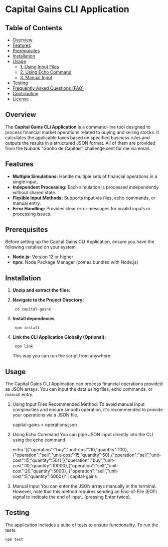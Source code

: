 # Capital Gains CLI Application

## Table of Contents

- [Overview](#overview)
- [Features](#features)
- [Prerequisites](#prerequisites)
- [Installation](#installation)
- [Usage](#usage)
  - [1. Using Input Files](#1-using-input-files)
  - [2. Using Echo Command](#2-using-echo-command)
  - [3. Manual Input](#3-manual-input)
- [Testing](#testing)
- [Frequently Asked Questions (FAQ)](#frequently-asked-questions-faq)
- [Contributing](#contributing)
- [License](#license)

## Overview

The **Capital Gains CLI Application** is a command-line tool designed to process financial market operations related to buying and selling stocks. It calculates the applicable taxes based on specified business rules and outputs the results in a structured JSON format. All of them are provided from the Nubank "Ganho de Capitais" challenge sent for me via email. 

## Features

- **Multiple Simulations:** Handle multiple sets of financial operations in a single input.
- **Independent Processing:** Each simulation is processed independently without shared state.
- **Flexible Input Methods:** Supports input via files, echo commands, or manual entry.
- **Error Handling:** Provides clear error messages for invalid inputs or processing issues.

## Prerequisites

Before setting up the Capital Gains CLI Application, ensure you have the following installed on your system:

- **Node.js:** Version 12 or higher
- **npm:** Node Package Manager (comes bundled with Node.js)

## Installation

1. **Unzip and extract the files:**
2. **Navigate to the Project Directory:**
    
        cd capital-gains
3. **Install dependecies**
    
        npm install
4. **Link the CLI Application Globally (Optional):**
    
        npm link
    This way you can run the script from anywhere.

## Usage
The Capital Gains CLI Application can process financial operations provided as JSON arrays. You can input the data using files, echo commands, or manual entry.

1. Using Input Files
Recommended Method: To avoid manual input complexities and ensure smooth operation, it's recommended to provide your operations via a JSON file.

    capital-gains < operations.json

2. Using Echo Command
You can pipe JSON input directly into the CLI using the echo command.

        
    echo '[{"operation":"buy","unit-cost":10,"quantity":100},{"operation":"sell","unit-cost":15,"quantity":50},{"operation":"sell","unit-cost":15,"quantity":50}]
    [{"operation":"buy","unit-cost":10,"quantity":10000},{"operation":"sell","unit-cost":20,"quantity":5000},       {"operation":"sell","unit-cost":5,"quantity":5000}]' | capital-gains

        

3. Manual Input
You can enter the JSON arrays manually in the terminal. However, note that this method requires sending an End-of-File (EOF) signal to indicate the end of input. (pressing Enter twice).

## Testing
The application includes a suite of tests to ensure functionality. To run the tests:

    npm test

